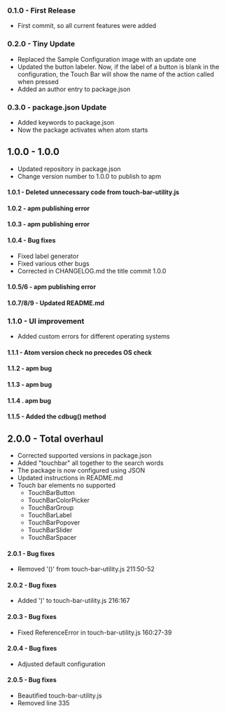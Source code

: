 ### 0.1.0 - First Release
*   First commit, so all current features were added

### 0.2.0 - Tiny Update
*   Replaced the Sample Configuration image with an update one
*   Updated the button labeler. Now, if the label of a button is blank in the configuration, the Touch Bar will show the name of the action called when pressed
*   Added an author entry to package.json

### 0.3.0 - package.json Update
*   Added keywords to package.json
*   Now the package activates when atom starts

## 1.0.0 - 1.0.0
*   Updated repository in package.json
*   Change version number to 1.0.0 to publish to apm

#### 1.0.1 - Deleted unnecessary code from touch-bar-utility.js

#### 1.0.2 - apm publishing error
#### 1.0.3 - apm publishing error

#### 1.0.4 - Bug fixes
*   Fixed label generator
*   Fixed various other bugs
*   Corrected in CHANGELOG.md the title commit 1.0.0

#### 1.0.5/6 - apm publishing error

#### 1.0.7/8/9 - Updated README.md

### 1.1.0 - UI improvement
*   Added custom errors for different operating systems

#### 1.1.1 - Atom version check no precedes OS check

#### 1.1.2 - apm bug

#### 1.1.3 - apm bug

#### 1.1.4 . apm bug

#### 1.1.5 - Added the cdbug() method

## 2.0.0 - Total overhaul
*   Corrected supported versions in package.json
*   Added "touchbar" all together to the search words
*   The package is now configured using JSON
*   Updated instructions in README.md
*   Touch bar elements no supported
    *   TouchBarButton
    *   TouchBarColorPicker
    *   TouchBarGroup
    *   TouchBarLabel
    *   TouchBarPopover
    *   TouchBarSlider
    *   TouchBarSpacer

#### 2.0.1 - Bug fixes
*   Removed '()' from touch-bar-utility.js 211:50-52

#### 2.0.2 - Bug fixes
*   Added ')' to touch-bar-utility.js 216:167

#### 2.0.3 - Bug fixes
*   Fixed ReferenceError in touch-bar-utility.js 160:27-39

#### 2.0.4 - Bug fixes
*   Adjusted default configuration

#### 2.0.5 - Bug fixes
*   Beautified touch-bar-utility.js
*   Removed line 335
